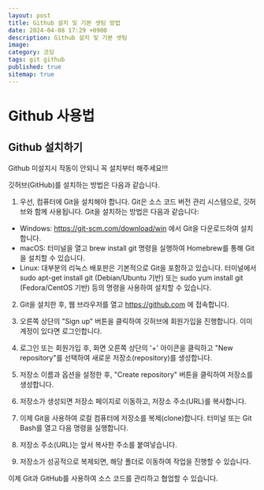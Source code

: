 ```yaml
---
layout: post
title: Github 설치 및 기본 셋팅 방법
date: 2024-04-08 17:29 +0900
description: Github 설치 및 기본 셋팅
image: 
category: 코딩
tags: git github
published: true
sitemap: true
---
```


# Github 사용법

## Github 설치하기
Github 미설치시 작동이 안되니 꼭 설치부터 해주세요!!!

깃허브(GitHub)를 설치하는 방법은 다음과 같습니다.

1. 우선, 컴퓨터에 Git을 설치해야 합니다. Git은 소스 코드 버전 관리 시스템으로, 깃허브와 함께 사용됩니다. Git을 설치하는 방법은 다음과 같습니다:

- Windows: https://git-scm.com/download/win 에서 Git을 다운로드하여 설치합니다.
- macOS: 터미널을 열고 brew install git 명령을 실행하여 Homebrew를 통해 Git을 설치할 수 있습니다.
- Linux: 대부분의 리눅스 배포판은 기본적으로 Git을 포함하고 있습니다. 터미널에서 sudo apt-get install git (Debian/Ubuntu 기반) 또는 sudo yum install git (Fedora/CentOS 기반) 등의 명령을 사용하여 설치할 수 있습니다.

2. Git을 설치한 후, 웹 브라우저를 열고 https://github.com 에 접속합니다.

3. 오른쪽 상단의 "Sign up" 버튼을 클릭하여 깃허브에 회원가입을 진행합니다. 이미 계정이 있다면 로그인합니다.

4. 로그인 또는 회원가입 후, 화면 오른쪽 상단의 '+' 아이콘을 클릭하고 "New repository"를 선택하여 새로운 저장소(repository)를 생성합니다.

5. 저장소 이름과 옵션을 설정한 후, "Create repository" 버튼을 클릭하여 저장소를 생성합니다.

6. 저장소가 생성되면 저장소 페이지로 이동하고, 저장소 주소(URL)를 복사합니다.

7. 이제 Git을 사용하여 로컬 컴퓨터에 저장소를 복제(clone)합니다. 터미널 또는 Git Bash를 열고 다음 명령을 실행합니다.

8. 저장소 주소(URL)는 앞서 복사한 주소를 붙여넣습니다.

9. 저장소가 성공적으로 복제되면, 해당 폴더로 이동하여 작업을 진행할 수 있습니다.

이제 Git과 GitHub를 사용하여 소스 코드를 관리하고 협업할 수 있습니다.








